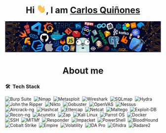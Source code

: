 <h1 align="center">Hi <img src="https://raw.githubusercontent.com/KevinPatel04/KevinPatel04/master/Hi.gif" width="30px">, I am <a href="https://www.linkedin.com/in/carlos-qui%C3%B1ones-/">Carlos Quiñones</a> </h1>

<p align="center"><img src="https://raw.githubusercontent.com/KevinPatel04/KevinPatel04/master/header.png"></p>

<h1 align="center">About me </h1>

### 🛠 &nbsp;Tech Stack

![Burp Suite](https://img.shields.io/badge/-Burp%20Suite-05122A?style=flat&logo=burp-suite&logoColor=FF8800)&nbsp;
![Nmap](https://img.shields.io/badge/-Nmap-05122A?style=flat&logo=nmap&logoColor=4682B4)&nbsp;
![Metasploit](https://img.shields.io/badge/-Metasploit-05122A?style=flat&logo=metasploit&logoColor=2368D9)&nbsp;
![Wireshark](https://img.shields.io/badge/-Wireshark-05122A?style=flat&logo=wireshark&logoColor=1679A7)&nbsp;
![SQLmap](https://img.shields.io/badge/-SQLmap-05122A?style=flat&logo=sqlite&logoColor=003B57)&nbsp;
![Hydra](https://img.shields.io/badge/-Hydra-05122A?style=flat&logo=hydra&logoColor=4CAF50)&nbsp;
![John the Ripper](https://img.shields.io/badge/-John%20the%20Ripper-05122A?style=flat&logo=jfrog-artifactory&logoColor=black)&nbsp;
![Nikto](https://img.shields.io/badge/-Nikto-05122A?style=flat&logo=nikto&logoColor=red)&nbsp;
![Gobuster](https://img.shields.io/badge/-Gobuster-05122A?style=flat&logo=gnubash&logoColor=lightgrey)&nbsp;
![OpenVAS](https://img.shields.io/badge/-OpenVAS-05122A?style=flat&logo=openvas&logoColor=6AA84F)&nbsp;
![Nessus](https://img.shields.io/badge/-Nessus-05122A?style=flat&logo=nessus&logoColor=4E9AC1)&nbsp;
![Aircrack-ng](https://img.shields.io/badge/-Aircrack--ng-05122A?style=flat&logo=airplayaudio&logoColor=black)&nbsp;
![Hashcat](https://img.shields.io/badge/-Hashcat-05122A?style=flat&logo=hashnode&logoColor=blue)&nbsp;
![Ettercap](https://img.shields.io/badge/-Ettercap-05122A?style=flat&logo=linux&logoColor=white)&nbsp;
![Netcat](https://img.shields.io/badge/-Netcat-05122A?style=flat&logo=gnubash&logoColor=grey)&nbsp;
![Maltego](https://img.shields.io/badge/-Maltego-05122A?style=flat&logo=maltego&logoColor=0078D7)&nbsp;
![Exploit-DB](https://img.shields.io/badge/-Exploit--DB-05122A?style=flat&logo=database&logoColor=black)&nbsp;
![Recon-ng](https://img.shields.io/badge/-Recon--ng-05122A?style=flat&logo=python&logoColor=blue)&nbsp;
![Acunetix](https://img.shields.io/badge/-Acunetix-05122A?style=flat&logo=acunetix&logoColor=red)&nbsp;
![Zap](https://img.shields.io/badge/-OWASP%20ZAP-05122A?style=flat&logo=owasp&logoColor=orange)&nbsp;
![Kali Linux](https://img.shields.io/badge/-Kali%20Linux-05122A?style=flat&logo=kalilinux&logoColor=557C94)&nbsp;
![Parrot OS](https://img.shields.io/badge/-Parrot%20OS-05122A?style=flat&logo=linux&logoColor=cyan)&nbsp;
![Docker](https://img.shields.io/badge/-Docker-05122A?style=flat&logo=docker&logoColor=2496ED)&nbsp;
![SSH](https://img.shields.io/badge/-SSH-05122A?style=flat&logo=gnu&logoColor=darkgreen)&nbsp;
![MITMf](https://img.shields.io/badge/-MITMf-05122A?style=flat&logo=mitmproxy&logoColor=yellow)&nbsp;
![Responder](https://img.shields.io/badge/-Responder-05122A?style=flat&logo=gnubash&logoColor=red)&nbsp;
![Impacket](https://img.shields.io/badge/-Impacket-05122A?style=flat&logo=python&logoColor=FFD43B)&nbsp;
![PowerShell](https://img.shields.io/badge/-PowerShell-05122A?style=flat&logo=powershell&logoColor=0078D7)&nbsp;
![BloodHound](https://img.shields.io/badge/-BloodHound-05122A?style=flat&logo=neo4j&logoColor=008CC1)&nbsp;
![Cobalt Strike](https://img.shields.io/badge/-Cobalt%20Strike-05122A?style=flat&logo=cobaltstrike&logoColor=red)&nbsp;
![Empire](https://img.shields.io/badge/-Empire-05122A?style=flat&logo=windows&logoColor=darkblue)&nbsp;
![Volatility](https://img.shields.io/badge/-Volatility-05122A?style=flat&logo=memory&logoColor=lightgrey)&nbsp;
![IDA Pro](https://img.shields.io/badge/-IDA%20Pro-05122A?style=flat&logo=ida&logoColor=yellow)&nbsp;
![Ghidra](https://img.shields.io/badge/-Ghidra-05122A?style=flat&logo=ghidra&logoColor=FF9900)&nbsp;
![Radare2](https://img.shields.io/badge/-Radare2-05122A?style=flat&logo=radar&logoColor=red)&nbsp;
